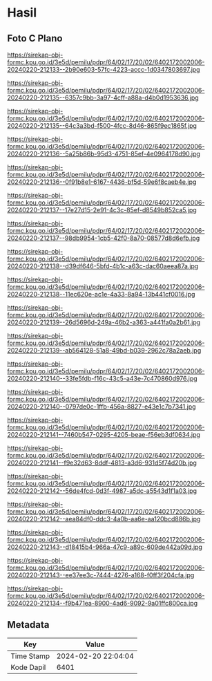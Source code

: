 # Hasil

## Foto C Plano

https://sirekap-obj-formc.kpu.go.id/3e5d/pemilu/pdpr/64/02/17/20/02/6402172002006-20240220-212133--2b90e603-57fc-4223-accc-1d0347803697.jpg

https://sirekap-obj-formc.kpu.go.id/3e5d/pemilu/pdpr/64/02/17/20/02/6402172002006-20240220-212135--6357c9bb-3a97-4cff-a88a-d4b0d1953636.jpg

https://sirekap-obj-formc.kpu.go.id/3e5d/pemilu/pdpr/64/02/17/20/02/6402172002006-20240220-212135--64c3a3bd-f500-4fcc-8d46-865f9ec1865f.jpg

https://sirekap-obj-formc.kpu.go.id/3e5d/pemilu/pdpr/64/02/17/20/02/6402172002006-20240220-212136--5a25b86b-95d3-4751-85ef-4e0964178d90.jpg

https://sirekap-obj-formc.kpu.go.id/3e5d/pemilu/pdpr/64/02/17/20/02/6402172002006-20240220-212136--0f91b8e1-6167-4436-bf5d-59e6f8caeb4e.jpg

https://sirekap-obj-formc.kpu.go.id/3e5d/pemilu/pdpr/64/02/17/20/02/6402172002006-20240220-212137--17e27d15-2e91-4c3c-85ef-d8549b852ca5.jpg

https://sirekap-obj-formc.kpu.go.id/3e5d/pemilu/pdpr/64/02/17/20/02/6402172002006-20240220-212137--98db9954-1cb5-42f0-8a70-08577d8d6efb.jpg

https://sirekap-obj-formc.kpu.go.id/3e5d/pemilu/pdpr/64/02/17/20/02/6402172002006-20240220-212138--d39df646-5bfd-4b1c-a63c-dac60aeea87a.jpg

https://sirekap-obj-formc.kpu.go.id/3e5d/pemilu/pdpr/64/02/17/20/02/6402172002006-20240220-212138--11ec620e-ac1e-4a33-8a94-13b441cf0016.jpg

https://sirekap-obj-formc.kpu.go.id/3e5d/pemilu/pdpr/64/02/17/20/02/6402172002006-20240220-212139--26d5696d-249a-46b2-a363-a441fa0a2b61.jpg

https://sirekap-obj-formc.kpu.go.id/3e5d/pemilu/pdpr/64/02/17/20/02/6402172002006-20240220-212139--ab564128-51a8-49bd-b039-2962c78a2aeb.jpg

https://sirekap-obj-formc.kpu.go.id/3e5d/pemilu/pdpr/64/02/17/20/02/6402172002006-20240220-212140--33fe5fdb-f16c-43c5-a43e-7c470860d976.jpg

https://sirekap-obj-formc.kpu.go.id/3e5d/pemilu/pdpr/64/02/17/20/02/6402172002006-20240220-212140--0797de0c-1ffb-456a-8827-e43e1c7b7341.jpg

https://sirekap-obj-formc.kpu.go.id/3e5d/pemilu/pdpr/64/02/17/20/02/6402172002006-20240220-212141--7460b547-0295-4205-beae-f56eb3df0634.jpg

https://sirekap-obj-formc.kpu.go.id/3e5d/pemilu/pdpr/64/02/17/20/02/6402172002006-20240220-212141--f9e32d63-8ddf-4813-a3d6-931d5f74d20b.jpg

https://sirekap-obj-formc.kpu.go.id/3e5d/pemilu/pdpr/64/02/17/20/02/6402172002006-20240220-212142--56de4fcd-0d3f-4987-a5dc-a5543d1f1a03.jpg

https://sirekap-obj-formc.kpu.go.id/3e5d/pemilu/pdpr/64/02/17/20/02/6402172002006-20240220-212142--aea84df0-ddc3-4a0b-aa6e-aa120bcd886b.jpg

https://sirekap-obj-formc.kpu.go.id/3e5d/pemilu/pdpr/64/02/17/20/02/6402172002006-20240220-212143--d18415b4-966a-47c9-a89c-609de442a09d.jpg

https://sirekap-obj-formc.kpu.go.id/3e5d/pemilu/pdpr/64/02/17/20/02/6402172002006-20240220-212143--ee37ee3c-7444-4276-a168-f0ff3f204cfa.jpg

https://sirekap-obj-formc.kpu.go.id/3e5d/pemilu/pdpr/64/02/17/20/02/6402172002006-20240220-212134--f9b471ea-8900-4ad6-9092-9a01ffc800ca.jpg


## Metadata

| Key        | Value               |
| ---------- | ------------------- |
| Time Stamp | 2024-02-20 22:04:04 |
| Kode Dapil | 6401                |



